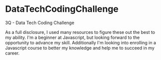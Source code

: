# DataTechCodingChallenge
3Q - Data Tech Coding Challenge 

As a full disclosure, I used many resources to figure these out the best to my ability. I'm a beginner at Javascript, but looking forward to the opportunity to advance my skill. Additionally I'm looking into enrolling in a Javascript course to better my knowledge and help me to succeed in my career. 
